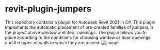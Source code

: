 # revit-plugin-jumpers
This repository contains a plugin for Autodesk Revit 2021 in C#. This plugin implements the automatic placement of pre-created families of jumpers in the project above window and door openings. The plugin allows you to place according to the conditions for choosing window or door openings and the types of walls in which they are placed.
![image](https://github.com/Nikashi00/revit-plugin-jumpers/assets/147995583/8c4b2cf1-690a-44b5-b4a4-a4b754fca1e7)
